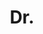 ---
name: Martin Kleppmann
first_name: Martin           
last_name: Kleppmann
title: Dr.
affiliation: Technical University of Munich
country: Germany

# other properties can be added if needed

bio: Martin Kleppmann is a researcher in distributed systems and security protocols at the Technical University of Munich and at Ink & Switch. He received his Ph.D. from the University of Cambridge. In a previous life, he was a Silicon Valley software engineer and entrepreneur, cofounding and selling two startups and working on large-scale data infrastructure at LinkedIn. He is the author of the best-selling O'Reilly book Designing Data-Intensive Applications.
---